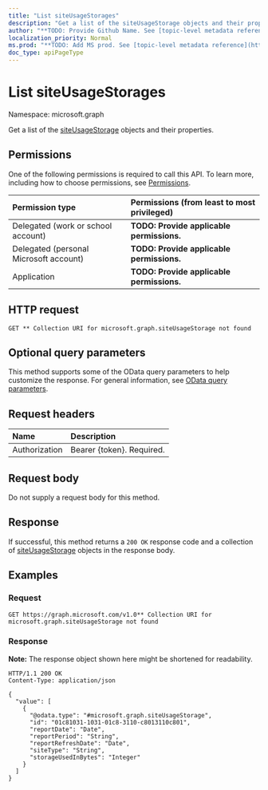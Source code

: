 ```yaml
---
title: "List siteUsageStorages"
description: "Get a list of the siteUsageStorage objects and their properties."
author: "**TODO: Provide Github Name. See [topic-level metadata reference](https://msgo.azurewebsites.net/add/document/guidelines/metadata.html#topic-level-metadata)**"
localization_priority: Normal
ms.prod: "**TODO: Add MS prod. See [topic-level metadata reference](https://msgo.azurewebsites.net/add/document/guidelines/metadata.html#topic-level-metadata)**"
doc_type: apiPageType
---
```


# List siteUsageStorages
Namespace: microsoft.graph



Get a list of the [siteUsageStorage](../resources/siteusagestorage.md) objects and their properties.

## Permissions
One of the following permissions is required to call this API. To learn more, including how to choose permissions, see [Permissions](/graph/permissions-reference).

|Permission type|Permissions (from least to most privileged)|
|:---|:---|
|Delegated (work or school account)|**TODO: Provide applicable permissions.**|
|Delegated (personal Microsoft account)|**TODO: Provide applicable permissions.**|
|Application|**TODO: Provide applicable permissions.**|

## HTTP request

<!-- {
  "blockType": "ignored"
}
-->
``` http
GET ** Collection URI for microsoft.graph.siteUsageStorage not found
```

## Optional query parameters
This method supports some of the OData query parameters to help customize the response. For general information, see [OData query parameters](/graph/query-parameters).

## Request headers
|Name|Description|
|:---|:---|
|Authorization|Bearer {token}. Required.|

## Request body
Do not supply a request body for this method.

## Response

If successful, this method returns a `200 OK` response code and a collection of [siteUsageStorage](../resources/siteusagestorage.md) objects in the response body.

## Examples

### Request
<!-- {
  "blockType": "request",
  "name": "list_siteusagestorage"
}
-->
``` http
GET https://graph.microsoft.com/v1.0** Collection URI for microsoft.graph.siteUsageStorage not found
```


### Response
**Note:** The response object shown here might be shortened for readability.
<!-- {
  "blockType": "response",
  "truncated": true,
  "@odata.type": "Collection(microsoft.graph.siteUsageStorage)"
}
-->
``` http
HTTP/1.1 200 OK
Content-Type: application/json

{
  "value": [
    {
      "@odata.type": "#microsoft.graph.siteUsageStorage",
      "id": "01c81031-1031-01c8-3110-c8013110c801",
      "reportDate": "Date",
      "reportPeriod": "String",
      "reportRefreshDate": "Date",
      "siteType": "String",
      "storageUsedInBytes": "Integer"
    }
  ]
}
```

